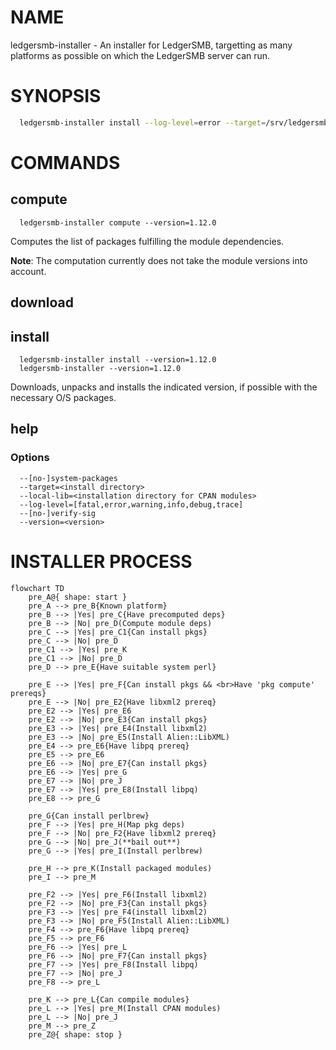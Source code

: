 
# NAME

ledgersmb-installer - An installer for LedgerSMB, targetting as many platforms as possible
on which the LedgerSMB server can run.

# SYNOPSIS

```bash
  ledgersmb-installer install --log-level=error --target=/srv/ledgersmb --version=1.12.0
```
# COMMANDS

## compute

```plain
  ledgersmb-installer compute --version=1.12.0
```

Computes the list of packages fulfilling the module dependencies.

**Note**: The computation currently does not take the module versions into account.

## download

## install

```plain
  ledgersmb-installer install --version=1.12.0
  ledgersmb-installer --version=1.12.0
```

Downloads, unpacks and installs the indicated version, if possible with the
necessary O/S packages.

## help

### Options

```plain
  --[no-]system-packages
  --target=<install directory>
  --local-lib=<installation directory for CPAN modules>
  --log-level=[fatal,error,warning,info,debug,trace]
  --[no-]verify-sig
  --version=<version>
```


# INSTALLER PROCESS

```mermaid
flowchart TD
    pre_A@{ shape: start }
    pre_A --> pre_B{Known platform}
    pre_B --> |Yes| pre_C{Have precomputed deps}
    pre_B --> |No| pre_D(Compute module deps)
    pre_C --> |Yes| pre_C1{Can install pkgs}
    pre_C --> |No| pre_D
    pre_C1 --> |Yes| pre_K
    pre_C1 --> |No| pre_D
    pre_D --> pre_E{Have suitable system perl}

    pre_E --> |Yes| pre_F{Can install pkgs && <br>Have 'pkg compute' prereqs}
    pre_E --> |No| pre_E2{Have libxml2 prereq}
    pre_E2 --> |Yes| pre_E6
    pre_E2 --> |No| pre_E3{Can install pkgs}
    pre_E3 --> |Yes| pre_E4(Install libxml2)
    pre_E3 --> |No| pre_E5(Install Alien::LibXML)
    pre_E4 --> pre_E6{Have libpq prereq}
    pre_E5 --> pre_E6
    pre_E6 --> |No| pre_E7{Can install pkgs}
    pre_E6 --> |Yes| pre_G
    pre_E7 --> |No| pre_J
    pre_E7 --> |Yes| pre_E8(Install libpq)
    pre_E8 --> pre_G

    pre_G{Can install perlbrew}
    pre_F --> |Yes| pre_H(Map pkg deps)
    pre_F --> |No| pre_F2{Have libxml2 prereq}
    pre_G --> |No| pre_J(**bail out**)
    pre_G --> |Yes| pre_I(Install perlbrew)

    pre_H --> pre_K(Install packaged modules)
    pre_I --> pre_M

    pre_F2 --> |Yes| pre_F6(Install libxml2)
    pre_F2 --> |No| pre_F3{Can install pkgs}
    pre_F3 --> |Yes| pre_F4(install libxml2)
    pre_F3 --> |No| pre_F5(Install Alien::LibXML)
    pre_F4 --> pre_F6{Have libpq prereq}
    pre_F5 --> pre_F6
    pre_F6 --> |Yes| pre_L
    pre_F6 --> |No| pre_F7{Can install pkgs}
    pre_F7 --> |Yes| pre_F8(Install libpq)
    pre_F7 --> |No| pre_J
    pre_F8 --> pre_L

    pre_K --> pre_L{Can compile modules}
    pre_L --> |Yes| pre_M(Install CPAN modules)
    pre_L --> |No| pre_J
    pre_M --> pre_Z
    pre_Z@{ shape: stop }
```
